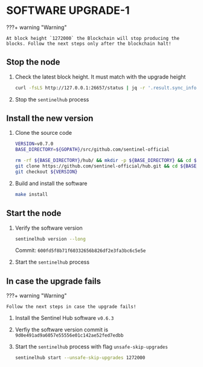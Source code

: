 # SOFTWARE UPGRADE-1

???+ warning "Warning"

    At block height `1272000` the Blockchain will stop producing the blocks. Follow the next steps only after the blockchain halt!

## Stop the node

1. Check the latest block height. It must match with the upgrade height

    ``` sh
    curl -fsLS http://127.0.0.1:26657/status | jq -r '.result.sync_info.latest_block_height'
    ```

2. Stop the `sentinelhub` process

## Install the new version

1. Clone the source code

    ``` sh
    VERSION=v0.7.0
    BASE_DIRECTORY=${GOPATH}/src/github.com/sentinel-official

    rm -rf ${BASE_DIRECTORY}/hub/ && mkdir -p ${BASE_DIRECTORY} && cd ${BASE_DIRECTORY}/ && \
    git clone https://github.com/sentinel-official/hub.git && cd ${BASE_DIRECTORY}/hub/ && \
    git checkout ${VERSION}
    ```

2. Build and install the software

    ``` sh
    make install
    ```

## Start the node

1. Verify the software version

    ``` sh
    sentinelhub version --long
    ```

    Commit: `600fd5f8b71f60332656b826df2e3fa3bc6c5e5e`

2. Start the `sentinelhub` process

## In case the upgrade fails

???+ warning "Warning"

    Follow the next steps in case the upgrade fails!

1. Install the Sentinel Hub software `v0.6.3`

2. Verfiy the software version commit is `9d0e491ad9a6057e55556e01c142ae52fed7edbb`

3. Start the `sentinelhub` process with flag `unsafe-skip-upgrades`

    ``` sh
    sentinelhub start --unsafe-skip-upgrades 1272000
    ```
